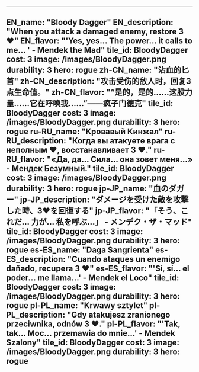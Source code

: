 ---

EN_name: "Bloody Dagger"
EN_description: "When you attack a damaged enemy, restore 3 ❤️"
EN_flavor: "'Yes, yes... The power... it calls to me... ' - Mendek the Mad"
tile_id: BloodyDagger
cost: 3
image: /images/BloodyDagger.png
durability: 3
hero: rogue
zh-CN_name: "沾血的匕首"
zh-CN_description: "攻击受伤的敌人时，回复3点生命值。"
zh-CN_flavor: "“是的，是的……这股力量……它在呼唤我……”——疯子门德克"
tile_id: BloodyDagger
cost: 3
image: /images/BloodyDagger.png
durability: 3
hero: rogue
ru-RU_name: "Кровавый Кинжал"
ru-RU_description: "Когда вы атакуете врага с неполным ❤️, восстанавливает 3 ❤️."
ru-RU_flavor: "«Да, да... Сила... она зовет меня...» - Мендек Безумный."
tile_id: BloodyDagger
cost: 3
image: /images/BloodyDagger.png
durability: 3
hero: rogue
jp-JP_name: "血のダガー"
jp-JP_description: "ダメージを受けた敵を攻撃した時、3❤️を回復する"
jp-JP_flavor: "「そう、これだ… 力が… 私を呼ぶ…」 - メンデク・ザ・マッド"
tile_id: BloodyDagger
cost: 3
image: /images/BloodyDagger.png
durability: 3
hero: rogue
es-ES_name: "Daga Sangrienta"
es-ES_description: "Cuando ataques un enemigo dañado, recupera 3 ❤️"
es-ES_flavor: "'Sí, sí... el poder... me llama...' - Mendek el Loco"
tile_id: BloodyDagger
cost: 3
image: /images/BloodyDagger.png
durability: 3
hero: rogue
pl-PL_name: "Krwawy sztylet"
pl-PL_description: "Gdy atakujesz zranionego przeciwnika, odnów 3 ❤️."
pl-PL_flavor: "'Tak, tak... Moc... przemawia do mnie...' - Mendek Szalony"
tile_id: BloodyDagger
cost: 3
image: /images/BloodyDagger.png
durability: 3
hero: rogue
---